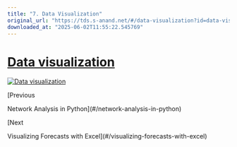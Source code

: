 ```yaml
---
title: "7. Data Visualization"
original_url: "https://tds.s-anand.net/#/data-visualization?id=data-visualization"
downloaded_at: "2025-06-02T11:55:22.545769"
---
```


[Data visualization](#/data-visualization?id=data-visualization)
================================================================

[![Data visualization](https://i.ytimg.com/vi_webp/XkxRDql00UU/sddefault.webp)](https://youtu.be/XkxRDql00UU)

[Previous

Network Analysis in Python](#/network-analysis-in-python)

[Next

Visualizing Forecasts with Excel](#/visualizing-forecasts-with-excel)